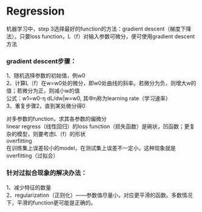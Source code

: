 # Regression  
机器学习中，step 3选择最好的function的方法：gradient descent（梯度下降法）。只要loss function，L（f）对输入参数可微分，便可使用gradient descent方法  
### gradient descent步骤：  
1、随机选择参数的初始值，例w0  
2、计算L（f）在w=w0处的微分，即w0处曲线的斜率。若微分为负，则增大w的值；若微分为正，则减小w的值  
公式：w1=w0-η dL/dw|w=w0, 其中η称为learning rate（学习速率）  
3、重复步骤2，直到某处微分得0  
  
对多参数的function，求其各参数的偏微分  
linear regress（线性回归）的loss function（损失函数）是碗状，凹函数；更复杂的模型，则要考虑L（f）的形状  
overfitting  
在训练集上误差较小的model，在测试集上误差不一定小，这种现象就是overfitting（过拟合）  
### 针对过拟合现象的解决办法：  
1、减少特征的数量  
2、regularization（正则化）——参数值尽量小，对应更平滑的函数。多数情况下，平滑的function更可能是正确的。


